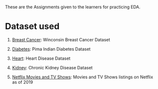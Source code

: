 These are the Assignments given to the learners for practicing EDA.

# Dataset used

1) [Breast Cancer](https://www.kaggle.com/uciml/breast-cancer-wisconsin-data): Winconsin Breast Cancer Dataset

2) [Diabetes](https://www.kaggle.com/uciml/pima-indians-diabetes-database): Pima Indian Diabetes Dataset

3) [Heart](https://www.kaggle.com/ronitf/heart-disease-uci): Heart Disease Dataset

4) [Kidney](https://www.kaggle.com/mansoordaku/ckdisease): Chronic Kidney Disease Dataset

5) [Netflix Movies and TV Shows](https://www.kaggle.com/shivamb/netflix-shows): Movies and TV Shows listings on Netflix as of 2019
